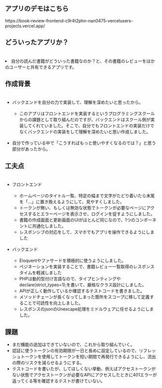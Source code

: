 <h2>アプリのデモはこちら</h2>
https://book-review-frontend-c9r4t2phn-nan0475-vercelusers-projects.vercel.app/<br />

<h2>どういったアプリか？</h2>
　<li>自分の読んだ書籍がどういった書籍なのか？と、その書籍のレビューをほかのユーザーと共有できるアプリです。</li>

<h2>作成背景</h2>
<ul>
　<li>
    バックエンドを自分の力で実装して、理解を深めたいと思ったから。
    <ul><br />
      <li>
       このアプリはフロントエンドを実装するというプログラミングスクールからの課題として取り組んだのですが、バックエンドはスクール側が実装してくれていました。そこで、自分でもフロントエンドの実装だけでなくバックエンドの実装をして理解を深めたいと思い作成しました。
      </li>
    </ul>
 </li><br />
  <li>自分で作っている中で「こうすればもっと使いやすくなるのでは？」と思う部分があったから。</li>
</ul>
<h2>工夫点</h2>
<ul>
　<li>
    フロントエンド
        <ul><br />
            <li>ホームページのタイトル一覧、特定の幅まで文字がたどり着いたら末尾を「...」に置き換えるようにして、見やすくしました。</li>
            <li>トークンが無い、もしくは無効な状態でトークンが必要なページにアクセスするとエラーページを表示させ、ログインを促すようにしました。</li>
            <li>書籍の作成画面と更新画面のUIがほとんど同じなので、1つのコンポーネントに共通化しました。</li>
            <li>レスポンシブの対応をして、スマホでもアプリを操作できるようにしました</li>
        </ul>
  </li>
  <br />
  <li>
    バックエンド
        <ul><br />
            <li>Eloquentやファサードを積極的に使うようにしました。</li>
            <li>ぺジネーションを実装することで、書籍レビュー一覧取得のレスポンスタイムを軽減しました</li>    
            <li>PHPは動的型付け言語なので、タイプヒンティングやdeclare(strict_types=1);を書いて、厳格なクラス設計にしました。</li>
            <li>APIが正しく動作しているか確認するテストコードを書きました。</li>
            <li>メソッドチェーンが長くなってしまった箇所をスコープに移して定義することで可読性を向上しました。</li>
            <li>レスポンスのjsonのUnescape処理をミドルウェアに任せるようにしました。</li>
        </ul>
  </li>
</ul>
 </li>
<h2>課題</h2>
<ul>
  <li>まだ機能の追加はできていないので、これから取り組んでいく。</li>
  <li>認証に使うトークンの有効期限が一日と長めに設定しているので、リフレッシュトークンを使用してトークンを短い期間で再発行できるようにし、流出の際のリスクを減らせるようにする。</li>
  <li>テストコードを書いたが、してほしくない挙動、例えばアクセストークンがない状態でアクセストークンが必要なAPIにアクセスしたときに401エラーが返ってくる等を確認するテストが書けていない。</li>
</ul>
